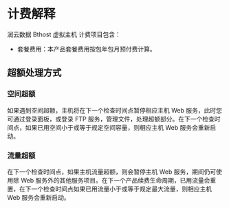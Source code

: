 # 计费解释

润云数据 Bthost 虚拟主机 计费项目包含：

* 套餐费用：本产品套餐费用按包年包月预付费计算。

## 超额处理方式

### 空间超额

如果遇到空间超额，主机将在下一个检查时间点暂停相应主机 Web 服务，此时您可通过登录面板，或登录 FTP 服务，管理文件，处理超额部分。在下一个检查时间点，如果已用空间小于或等于规定空间容量，则相应主机 Web 服务会重新启动。

### 流量超额
在下一个检查时间点，如果主机流量超额，则会暂停主机 Web 服务，期间仍可使用除 Web 服务外的其他服务项目。在下一个产品续费生命周期，已用流量会重置，在下一个检查时间点如果已用流量小于或等于规定最大流量，则相应主机 Web 服务会重新启动。